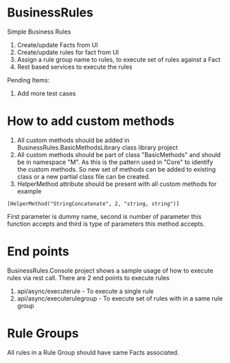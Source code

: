 # BusinessRules
Simple Business Rules

1. Create/update Facts from UI
2. Create/update rules for fact from UI
3. Assign a rule group name to rules, to execute set of rules against a Fact
4. Rest based services to execute the rules

Pending Items:

1. Add more test cases

# How to add custom methods

1. All custom methods should be added in BusinessRules.BasicMethodsLibrary class library project
2. All custom methods should be part of class "BasicMethods" and should be in namespace "M". As this is the pattern used in "Core" to identify the custom methods. So new set of methods can be added to existing class or a new partial class file can be created.
3. HelperMethod attribute should be present with all custom methods for example
```
[HelperMethod("StringConcatenate", 2, "string, string")]
```
First parameter is dummy name, second is number of parameter this function accepts and third is type of parameters this method accepts.

# End points
BusinessRules.Console project shows a sample usage of how to execute rules via rest call.
There are 2 end points to execute rules
1. api/async/executerule - To execute a single rule
2. api/async/executerulegroup - To execute set of rules with in a same rule group

# Rule Groups
All rules in a Rule Group should have same Facts associated.
